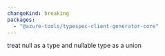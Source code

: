 ```yaml
---
changeKind: breaking
packages:
  - "@azure-tools/typespec-client-generator-core"
---
```


treat null as a type and nullable type as a union